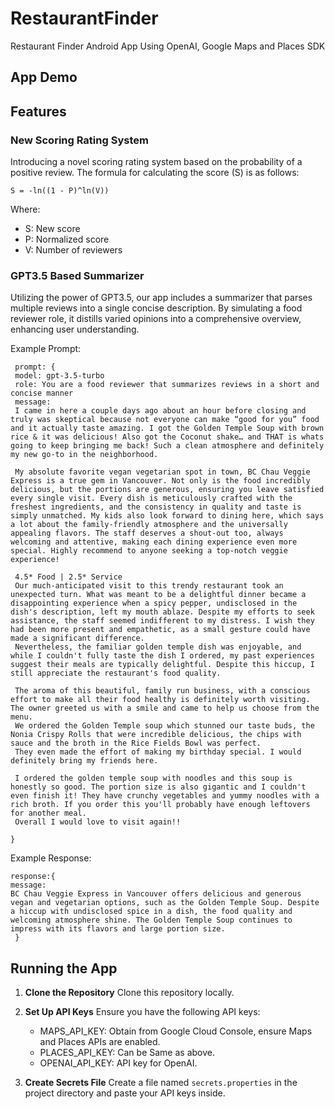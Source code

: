 # RestaurantFinder
 Restaurant Finder Android App Using OpenAI, Google Maps and Places SDK
 
 ## App Demo


 ## Features
### New Scoring Rating System
Introducing a novel scoring rating system based on the probability of a positive review. The formula for calculating the score (S) is as follows:
```
S = -ln((1 - P)^ln(V))
```

Where:
- S: New score
- P: Normalized score
- V: Number of reviewers

### GPT3.5 Based Summarizer
Utilizing the power of GPT3.5, our app includes a summarizer that parses multiple reviews into a single concise description. By simulating a food reviewer role, it distills varied opinions into a comprehensive overview, enhancing user understanding.

Example Prompt:
```
 prompt: {
 model: gpt-3.5-turbo
 role: You are a food reviewer that summarizes reviews in a short and concise manner
 message:
 I came in here a couple days ago about an hour before closing and truly was skeptical because not everyone can make “good for you” food and it actually taste amazing. I got the Golden Temple Soup with brown rice & it was delicious! Also got the Coconut shake… and THAT is whats going to keep bringing me back! Such a clean atmosphere and definitely my new go-to in the neighborhood.
 
 My absolute favorite vegan vegetarian spot in town, BC Chau Veggie Express is a true gem in Vancouver. Not only is the food incredibly delicious, but the portions are generous, ensuring you leave satisfied every single visit. Every dish is meticulously crafted with the freshest ingredients, and the consistency in quality and taste is simply unmatched. My kids also look forward to dining here, which says a lot about the family-friendly atmosphere and the universally appealing flavors. The staff deserves a shout-out too, always welcoming and attentive, making each dining experience even more special. Highly recommend to anyone seeking a top-notch veggie experience!
 
 4.5* Food | 2.5* Service
 Our much-anticipated visit to this trendy restaurant took an unexpected turn. What was meant to be a delightful dinner became a disappointing experience when a spicy pepper, undisclosed in the dish's description, left my mouth ablaze. Despite my efforts to seek assistance, the staff seemed indifferent to my distress. I wish they had been more present and empathetic, as a small gesture could have made a significant difference.
 Nevertheless, the familiar golden temple dish was enjoyable, and while I couldn't fully taste the dish I ordered, my past experiences suggest their meals are typically delightful. Despite this hiccup, I still appreciate the restaurant's food quality.
 
 The aroma of this beautiful, family run business, with a conscious effort to make all their food healthy is definitely worth visiting. The owner greeted us with a smile and came to help us choose from the menu.
 We ordered the Golden Temple soup which stunned our taste buds, the Nonia Crispy Rolls that were incredible delicious, the chips with sauce and the broth in the Rice Fields Bowl was perfect.
 They even made the effort of making my birthday special. I would definitely bring my friends here.
 
 I ordered the golden temple soup with noodles and this soup is honestly so good. The portion size is also gigantic and I couldn't even finish it! They have crunchy vegetables and yummy noodles with a rich broth. If you order this you'll probably have enough leftovers for another meal.
 Overall I would love to visit again!!

}
```
Example Response:
```
response:{
message:
BC Chau Veggie Express in Vancouver offers delicious and generous vegan and vegetarian options, such as the Golden Temple Soup. Despite a hiccup with undisclosed spice in a dish, the food quality and welcoming atmosphere shine. The Golden Temple Soup continues to impress with its flavors and large portion size.
 }
```

## Running the App

1. **Clone the Repository**
   Clone this repository locally.

2. **Set Up API Keys**
   Ensure you have the following API keys:
   - MAPS_API_KEY: Obtain from Google Cloud Console, ensure Maps and Places APIs are enabled.
   - PLACES_API_KEY: Can be Same as above.
   - OPENAI_API_KEY: API key for OpenAI.

3. **Create Secrets File**
   Create a file named `secrets.properties` in the project directory and paste your API keys inside.



  
